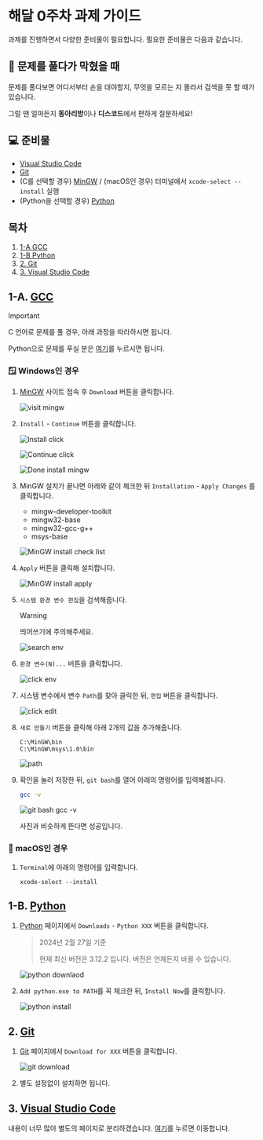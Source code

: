 # 해달 0주차 과제 가이드

과제를 진행하면서 다양한 준비물이 필요합니다. 필요한 준비물은 다음과 같습니다.

## 🧱 문제를 풀다가 막혔을 때

문제를 풀다보면 어디서부터 손을 대야할지, 무엇을 모르는 지 몰라서 검색을 못 할 때가 있습니다.

그럴 땐 얼마든지 **동아리방**이나 **디스코드**에서 편하게 질문하세요!

## 💻 준비물

- [Visual Studio Code](https://code.visualstudio.com/)
- [Git](https://git-scm.com/)
- (C를 선택할 경우) [MinGW](https://sourceforge.net/projects/mingw/) / (macOS인 경우) 터미널에서 `xcode-select --install` 실행
- (Python을 선택할 경우) [Python](https://www.python.org/)

## 목차

1. [1-A GCC](#1-a-gcc)
1. [1-B Python](#1-b-python)
1. [2. Git](#2-git)
1. [3. Visual Studio Code](#3-visual-studio-code)

## 1-A. [GCC](https://sourceforge.net/projects/mingw/)

> [!IMPORTANT]
>
> C 언어로 문제를 풀 경우, 아래 과정을 따라하시면 됩니다.
>
> Python으로 문제를 푸실 분은 [여기](#1-b-python-설치하기)를 누르시면 됩니다.

### 🪟 Windows인 경우

1. [MinGW](https://sourceforge.net/projects/mingw/) 사이트 접속 후 `Download` 버튼을 클릭합니다.

    ![visit mingw](../assets/2-1.png)

1. `Install` - `Continue` 버튼을 클릭합니다.

    ![Install click](../assets/2-2.png)

    ![Continue click](../assets/2-3.png)

    ![Done install mingw](../assets/2-4.png)

1. MinGW 설치가 끝나면 아래와 같이 체크한 뒤 `Installation` - `Apply Changes` 를 클릭합니다.

    - mingw-developer-toolkit
    - mingw32-base
    - mingw32-gcc-g++
    - msys-base

    ![MinGW install check list](../assets/2-5.png)

1. `Apply` 버튼을 클릭해 설치합니다.

    ![MinGW install apply](../assets/2-6.png)

1. `시스템 환경 변수 편집`을 검색해줍니다.

    > [!WARNING]
    >
    > 띄어쓰기에 주의해주세요.

    ![search env](../assets/2-7.png)

1. `환경 변수(N)...` 버튼을 클릭합니다.

    ![click env](../assets/2-8.png)

1. 시스템 변수에서 변수 `Path`를 찾아 클릭한 뒤, `편집` 버튼을 클릭합니다.

    ![click edit](../assets/2-9.png)

1. `새로 만들기` 버튼을 클릭해 아래 2개의 값을 추가해줍니다.

    ```
    C:\MinGW\bin
    C:\MinGW\msys\1.0\bin
    ```

    ![path](../assets/2-10.png)

1. 확인을 눌러 저장한 뒤, `git bash`를 열어 아래의 명령어를 입력해봅니다.

    ```bash
    gcc -v
    ```

    ![git bash gcc -v](../assets/2-11.png)

    사진과 비슷하게 뜬다면 성공입니다.

### 🍎 macOS인 경우

1. `Terminal`에 아래의 명령어를 입력합니다.

    ```
    xcode-select --install
    ```

## 1-B. [Python](https://www.python.org/)

1. [Python](https://www.python.org/) 페이지에서 `Downloads` - `Python XXX` 버튼을 클릭합니다.

    > 2024년 2월 27일 기준
    >
    > 현재 최신 버전은 3.12.2 입니다. 버전은 언제든지 바뀔 수 있습니다.

    ![python downlaod](../assets/2-12.png)

1. `Add python.exe to PATH`를 꼭 체크한 뒤, `Install Now`를 클릭합니다.

    ![python install](../assets/2-13.png)

## 2. [Git](https://git-scm.com/)

1. [Git](https://git-scm.com/) 페이지에서 `Download for XXX` 버튼을 클릭합니다.

    ![git download](../assets/2-14.png)

1. 별도 설정없이 설치하면 됩니다.

## 3. [Visual Studio Code](https://code.visualstudio.com/)

내용이 너무 많아 별도의 페이지로 분리하겠습니다. [여기](./2_1_visual_studio_code.md)를 누르면 이동합니다.